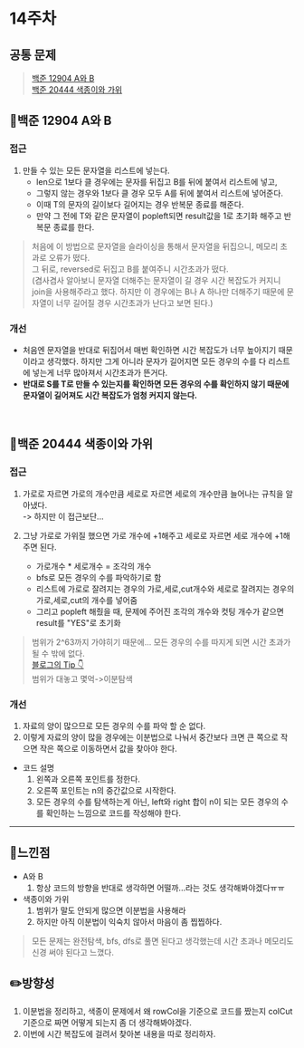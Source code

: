 # 14주차
## 공통 문제
> [백준 12904 A와 B](https://www.acmicpc.net/problem/12904)<br>
[백준 20444 색종이와 가위](https://www.acmicpc.net/problem/20444)

## **📖백준 12904 A와 B**

### 접근
1. 만들 수 있는 모든 문자열을 리스트에 넣는다.
    - len으로 1보다 클 경우에는 문자를 뒤집고 B를 뒤에 붙여서 리스트에 넣고,
    - 그렇지 않는 경우와 1보다 클 경우 모두 A를 뒤에 붙여서 리스트에 넣어준다.
    - 이때 T의 문자의 길이보다 길어지는 경우 반복문 종료를 해준다.
    - 만약 그 전에 T와 같은 문자열이 popleft되면 result값을 1로 초기화 해주고 반복문 종료를 한다.
> 처음에 이 방법으로 문자열을 슬라이싱을 통해서 문자열을 뒤집으니, 메모리 초과로 오류가 떴다.<br>
그 뒤로, reversed로 뒤집고 B를 붙여주니 시간초과가 떴다. <br>
(겸사겸사 알아보니 문자열 더해주는 문자열이 길 경우 시간 복잡도가 커지니 join을 사용해주라고 했다. 하지만 이 경우에는 B나 A 하나만 더해주기 때문에 문자열이 너무 길어질 경우 시간초과가 난다고 보면 된다.)

### 개선
- 처음엔 문자열을 반대로 뒤집어서 매번 확인하면 시간 복잡도가 너무 높아지기 때문이라고 생각했다. 하지만 그게 아니라 문자가 길어지면 모든 경우의 수를 다 리스트에 넣는게 너무 많아져서 시간초과가 뜬거다.
- **반대로 S를 T로 만들 수 있는지를 확인하면 모든 경우의 수를 확인하지 않기 때문에 문자열이 길어져도 시간 복잡도가 엄청 커지지 않는다.**



<br>

## **📖백준 20444 색종이와 가위**

### 접근
1. 가로로 자르면 가로의 개수만큼 세로로 자르면 세로의 개수만큼 늘어나는 규칙을 알아냈다.<br>
-> 하지만 이 접근보단...

2. 그냥 가로로 가위질 했으면 가로 개수에 +1해주고 세로로 자르면 세로 개수에 +1해주면 된다.
    - 가로개수 * 세로개수 = 조각의 개수
    - bfs로 모든 경우의 수를 파악하기로 함
    - 리스트에 가로로 잘려지는 경우의 가로,세로,cut개수와 세로로 잘려지는 경우의 가로,세로,cut의 개수를 넣어줌
    - 그리고 popleft 해줬을 때, 문제에 주어진 조각의 개수와 컷팅 개수가 같으면 result를 "YES"로 초기화

> 범위가 2^63까지 가야히기 때문에... 모든 경우의 수를 따지게 되면 시간 초과가 될 수 밖에 없다.<br>
[블로그의 Tip 👇](https://abcdefgh123123.tistory.com/352) <br>
범위가 대놓고 몇억->이분탐색

### 개선
1. 자료의 양이 많으므로 모든 경우의 수를 파악 할 순 없다.
2. 이렇게 자료의 양이 많을 경우에는 이분법으로 나눠서 중간보다 크면 큰 쪽으로 작으면 작은 쪽으로 이동하면서 값을 찾아야 한다.
- 코드 설명
  1. 왼쪽과 오른쪽 포인트를 정한다.
  2. 오른쪽 포인트는 n의 중간값으로 시작한다.
  3. 모든 경우의 수를 탐색하는게 아닌, left와 right 합이 n이 되는 모든 경우의 수를 확인하는 느낌으로 코드를 작성해야 한다.

<hr>


## 🌈느낀점
- A와 B
  1. 항상 코드의 방향을 반대로 생각하면 어떨까...라는 것도 생각해봐야겠다ㅠㅠ
- 색종이와 가위
  1. 범위가 말도 안되게 많으면 이분법을 사용해라
  2. 하지만 아직 이분법이 익숙치 않아서 마음이 좀 찝찝하다.
> 모든 문제는 완전탐색, bfs, dfs로 풀면 된다고 생각했는데 시간 초과나 메모리도 신경 써야 된다고 느꼈다.

## ✏️방향성
1. 이분법을 정리하고, 색종이 문제에서 왜 rowCol을 기준으로 코드를 짰는지 colCut 기준으로 짜면 어떻게 되는지 좀 더 생각해봐야겠다.
2. 이번에 시간 복잡도에 걸려서 찾아본 내용을 따로 정리하자.
